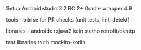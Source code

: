 
Setup
Android studio 3.2 RC 2+
Gradle wrapper 4.9

tools - 
    bitrise for PR checks (unit tests, lint, detekt)

libraries - 
androidx
rxjava2
koin
stetho
retrofit/okhttp

test libraries
truth
mockito-kotlin

